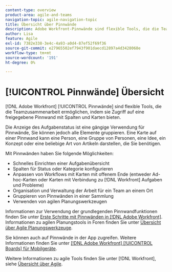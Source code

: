 ```yaml
---
content-type: overview
product-area: agile-and-teams
navigation-topic: agile-navigation-topic
title: Übersicht über Pinnwände
description: Adobe Workfront-Pinnwände sind flexible Tools, die die Teamzusammenarbeit ermöglichen, indem sie Zugriff auf eine freigegebene Pinnwand mit Spalten und Karten bieten.
author: Lisa
feature: Agile
exl-id: 7382e338-3e4c-4a93-a0d4-87ef52f69f36
source-git-commit: e27965502ef7943f901daecd12897a4d3428068e
workflow-type: tm+mt
source-wordcount: '191'
ht-degree: 0%

---
```


# [!UICONTROL Pinnwände] Übersicht

[!DNL Adobe Workfront] [!UICONTROL Pinnwände] sind flexible Tools, die die Teamzusammenarbeit ermöglichen, indem sie Zugriff auf eine freigegebene Pinnwand mit Spalten und Karten bieten.

Die Anzeige des Aufgabenstatus ist eine gängige Verwendung für Pinnwände, Sie können jedoch alle Elemente gruppieren. Eine Karte auf einer Pinnwand kann eine Person, eine Gruppe von Personen, eine Idee, ein Konzept oder eine beliebige Art von Artikeln darstellen, die Sie benötigen.

Mit Pinnwänden haben Sie folgende Möglichkeiten:

* Schnelles Einrichten einer Aufgabenübersicht
* Spalten für Status oder Kategorie konfigurieren
* Anpassen von Workflows mit Karten mit offenem Ende (entweder Ad-hoc-Karten oder Karten mit Verbindung zu [!DNL Workfront] Aufgaben und Probleme)
* Organisation und Verwaltung der Arbeit für ein Team an einem Ort
* Gruppieren von Pinnwänden in einer Sammlung
* Verwenden von agilen Planungswerkzeugen

Informationen zur Verwendung der grundlegenden Pinnwandfunktionen finden Sie unter [Erste Schritte mit Pinnwänden in [!DNL Adobe Workfront]](../agile/get-started-with-boards/get-started-with-boards.md). Informationen zu agilen Planungstools in Foren finden Sie unter [Übersicht über Agile Planungswerkzeuge](/help/quicksilver/agile/use-boards-agile-planning-tools/agile-planning-tools-overview.md).

Sie können auch auf Pinnwände in der App zugreifen. Weitere Informationen finden Sie unter [[!DNL Adobe Workfront] [!UICONTROL Boards] für Mobilgeräte](/help/quicksilver/workfront-basics/mobile-apps/using-the-workfront-mobile-app/mobile-boards.md).

Weitere Informationen zu agile Tools finden Sie unter [!DNL Workfront], siehe [Übersicht über Agile](../agile/agile-overview.md).
